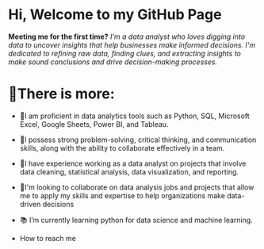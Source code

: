 # Hi, Welcome to my GitHub Page 


**Meeting me for the first time?** _I'm a data analyst who loves digging into data to uncover insights that help businesses make informed decisions. I'm dedicated to refining raw data, finding clues, and extracting insights to make sound conclusions and drive decision-making processes._

# 💫There is more:

- 🔸️I am proficient in data analytics tools such as Python, SQL, Microsoft Excel, Google Sheets, Power BI, and Tableau.

- 🔸️I possess strong problem-solving, critical thinking, and communication skills, along with the ability to collaborate effectively in a team.
- 🔸️I have experience working as a data analyst on projects that involve data cleaning, statistical analysis, data visualization, and reporting.
- 🤝I'm looking to collaborate on data analysis jobs and projects that allow me to apply my skills and expertise to help organizations make data-driven decisions
- 📚 I’m currently learning python for data science and machine learning.
- How to reach me
